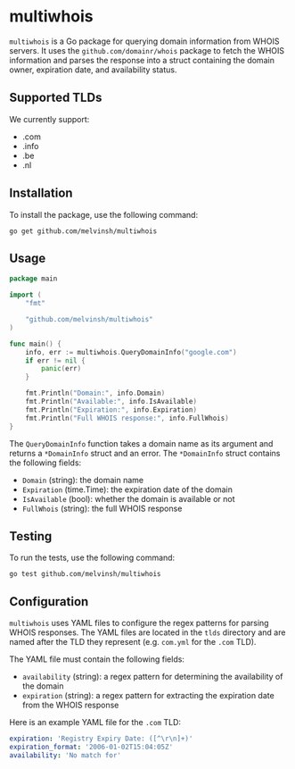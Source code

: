 # multiwhois

`multiwhois` is a Go package for querying domain information from WHOIS servers. It uses the `github.com/domainr/whois` package to fetch the WHOIS information and parses the response into a struct containing the domain owner, expiration date, and availability status.

## Supported TLDs
We currently support:
- .com
- .info
- .be
- .nl

## Installation

To install the package, use the following command:

```
go get github.com/melvinsh/multiwhois
```

## Usage

``` go
package main

import (
	"fmt"

	"github.com/melvinsh/multiwhois"
)

func main() {
	info, err := multiwhois.QueryDomainInfo("google.com")
	if err != nil {
		panic(err)
	}

	fmt.Println("Domain:", info.Domain)
    fmt.Println("Available:", info.IsAvailable)
	fmt.Println("Expiration:", info.Expiration)
	fmt.Println("Full WHOIS response:", info.FullWhois)
}
```

The `QueryDomainInfo` function takes a domain name as its argument and returns a `*DomainInfo` struct and an error. The `*DomainInfo` struct contains the following fields:

- `Domain` (string): the domain name
- `Expiration` (time.Time): the expiration date of the domain
- `IsAvailable` (bool): whether the domain is available or not
- `FullWhois` (string): the full WHOIS response

## Testing

To run the tests, use the following command:

```
go test github.com/melvinsh/multiwhois
```

## Configuration

`multiwhois` uses YAML files to configure the regex patterns for parsing WHOIS responses. The YAML files are located in the `tlds` directory and are named after the TLD they represent (e.g. `com.yml` for the `.com` TLD).

The YAML file must contain the following fields:

- `availability` (string): a regex pattern for determining the availability of the domain
- `expiration` (string): a regex pattern for extracting the expiration date from the WHOIS response

Here is an example YAML file for the `.com` TLD:

``` yaml
expiration: 'Registry Expiry Date: ([^\r\n]+)'
expiration_format: '2006-01-02T15:04:05Z'
availability: 'No match for'
```